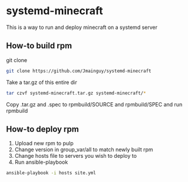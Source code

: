 # systemd-minecraft
This is a way to run and deploy minecraft on a systemd server
## How-to build rpm
git clone
```bash
git clone https://github.com/Jmainguy/systemd-minecraft
```
Take a tar.gz of this entire dir
```bash
tar czvf systemd-minecraft.tar.gz systemd-minecraft/*
```
Copy .tar.gz and .spec to rpmbuild/SOURCE and rpmbuild/SPEC and run rpmbuild

## How-to deploy rpm
1. Upload new rpm to pulp
2. Change version in group_var/all to match newly built rpm
3. Change hosts file to servers you wish to deploy to
4. Run ansible-playbook 
```bash
ansible-playbook -i hosts site.yml
```
